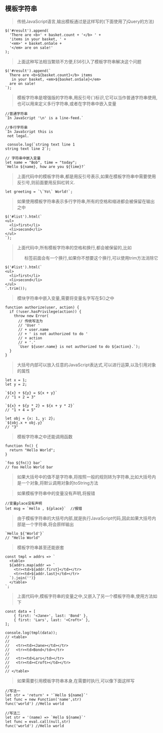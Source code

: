 ## 模板字符串
>传统JavaScript语言,输出模板通过是这样写的(下面使用了jQuery的方法)
```
$('#result').append(
  'There are <b>' + basket.count + '</b> ' +
  'items in your basket, ' +
  '<em>' + basket.onSale +
  '</em> are on sale!'
);
```
>上面这种写法相当繁琐不方便,ES6引入了模板字符串解决这个问题
```
$('#result').append(`
  There are <b>${basket.count}</b> items
   in your basket, <em>${basket.onSale}</em>
  are on sale!
`);
```
>模板字符串是增强版的字符串,用反引号(`)标识,它可以当作普通字符串使用,也可以用来定义多行字符串,或者在字符串中嵌入变量
```
//普通字符串
`In JavaScript '\n' is a line-feed.`

//多行字符串
`In JavaScript this is
 not legal.`

 console.log(`string text line 1
string text line 2`);

// 字符串中嵌入变量
let name = "Bob", time = "today";
`Hello ${name}, how are you ${time}?`
```
>上面代码中的模板字符串,都是用反引号表示,如果在模板字符串中需要使用反引号,则前面要用反斜杠转义.
```
let greeting = `\`Yo\` World!`;
```
>如果使用模板字符串表示多行字符串,所有的空格和缩进都会被保留在输出之中
```
$('#list').html(`
<ul>
  <li>first</li>
  <li>second</li>
</ul>
`);
```
>上面代码中,所有模板字符串的空格和换行,都会被保留的,比如<ul>标签前面会有一个换行,如果你不想要这个换行,可以使用trim方法消除它
```
$('#list').html(`
<ul>
  <li>first</li>
  <li>second</li>
</ul>
`.trim());
```
>模块字符串中嵌入变量,需要将变量名字写在${}之中
```
function authorize(user, action) {
  if (!user.hasPrivilege(action)) {
    throw new Error(
      // 传统写法为
      // 'User '
      // + user.name
      // + ' is not authorized to do '
      // + action
      // + '.'
      `User ${user.name} is not authorized to do ${action}.`);
  }
}
```
>大括号内部可以放入任意的JavaScript表达式,可以进行运算,以及引用对象的属性
```
let x = 1;
let y = 2;

`${x} + ${y} = ${x + y}`
// "1 + 2 = 3"

`${x} + ${y * 2} = ${x + y * 2}`
// "1 + 4 = 5"

let obj = {x: 1, y: 2};
`${obj.x + obj.y}`
// "3"
```
>模板字符串之中还能调用函数
```
function fn() {
  return "Hello World";
}

`foo ${fn()} bar`
// foo Hello World bar
```
>如果大括号中的值不是字符串,将按照一般的规则转为字符串,比如大括号内是一个对象,将默认调用对象的toString方法

>如果模板字符串中的变量没有声明,将报错
```
//变量place没有声明
let msg = `Hello , ${place}`  //报错
```
>由于模板字符串的大括号内部,就是执行JavaScript代码,因此如果大括号内部是一个字符串,将会原样输出
```
`Hello ${'World'}`
// "Hello World"
```
>模板字符串甚至还能嵌套
```
const tmpl = addrs => `
  <table>
  ${addrs.map(addr => `
    <tr><td>${addr.first}</td></tr>
    <tr><td>${addr.last}</td></tr>
  `).join('')}
  </table>
`;
```
>上面代码中,模板字符串的变量之中,又嵌入了另一个模板字符串,使用方法如下
```
const data = [
    { first: '<Jane>', last: 'Bond' },
    { first: 'Lars', last: '<Croft>' },
];

console.log(tmpl(data));
// <table>
//
//   <tr><td><Jane></td></tr>
//   <tr><td>Bond</td></tr>
//
//   <tr><td>Lars</td></tr>
//   <tr><td><Croft></td></tr>
//
// </table>
```
>如果需要引用模板字符串本身,在需要时执行,可以像下面这样写
```
//写法一
let str = 'return' + '`Hello ${name}`'
let func = new Function('name',str)
func('world') //Hello world

//写法二
let str = '(name) => `Hello ${name}`'
let func = eval.call(null,str)
func('world') //Hello world
```